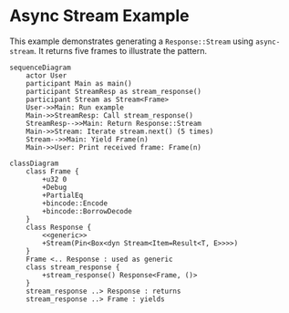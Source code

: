 # Async Stream Example

This example demonstrates generating a `Response::Stream` using `async-stream`.
It returns five frames to illustrate the pattern.

```mermaid
sequenceDiagram
    actor User
    participant Main as main()
    participant StreamResp as stream_response()
    participant Stream as Stream<Frame>
    User->>Main: Run example
    Main->>StreamResp: Call stream_response()
    StreamResp-->>Main: Return Response::Stream
    Main->>Stream: Iterate stream.next() (5 times)
    Stream-->>Main: Yield Frame(n)
    Main->>User: Print received frame: Frame(n)
```

```mermaid
classDiagram
    class Frame {
        +u32 0
        +Debug
        +PartialEq
        +bincode::Encode
        +bincode::BorrowDecode
    }
    class Response {
        <<generic>>
        +Stream(Pin<Box<dyn Stream<Item=Result<T, E>>>>)
    }
    Frame <.. Response : used as generic
    class stream_response {
        +stream_response() Response<Frame, ()>
    }
    stream_response ..> Response : returns
    stream_response ..> Frame : yields
```
